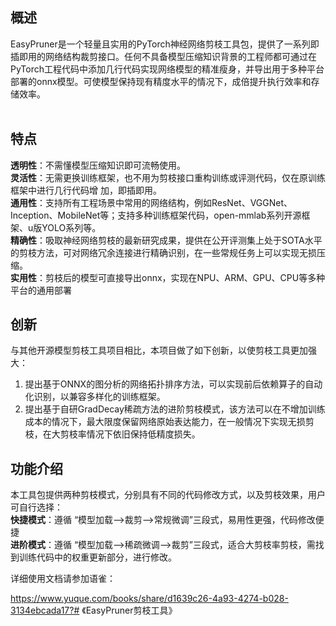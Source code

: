 
## 概述
EasyPruner是一个轻量且实用的PyTorch神经网络剪枝工具包，提供了一系列即插即用的网络结构裁剪接口。任何不具备模型压缩知识背景的工程师都可通过在PyTorch工程代码中添加几行代码实现网络模型的精准瘦身，并导出用于多种平台部署的onnx模型。可使模型保持现有精度水平的情况下，成倍提升执行效率和存储效率。<br />​<br />
<a name="EHucI"></a>
## 特点
**透明性**：不需懂模型压缩知识即可流畅使用。<br />**灵活性**：无需更换训练框架，也不用为剪枝接口重构训练或评测代码，仅在原训练框架中进行几行代码增	加，即插即用。<br />**通用性**：支持所有工程场景中常用的网络结构，例如ResNet、VGGNet、Inception、MobileNet等；支持多种训练框架代码，open-mmlab系列开源框架、u版YOLO系列等。<br />**精确性**：吸取神经网络剪枝的最新研究成果，提供在公开评测集上处于SOTA水平的剪枝方法，可对网络冗余连接进行精确识别，在一些常规任务上可以实现无损压缩。<br />**实用性**：剪枝后的模型可直接导出onnx，实现在NPU、ARM、GPU、CPU等多种平台的通用部署<br />

<a name="BXs1U"></a>
## 创新
与其他开源模型剪枝工具项目相比，本项目做了如下创新，以使剪枝工具更加强大：

1. 提出基于ONNX的图分析的网络拓扑排序方法，可以实现前后依赖算子的自动化识别，以兼容多样化的训练框架。
1. 提出基于自研GradDecay稀疏方法的进阶剪枝模式，该方法可以在不增加训练成本的情况下，最大限度保留网络原始表达能力，在一般情况下实现无损剪枝，在大剪枝率情况下依旧保持低精度损失。
<a name="vu0WR"></a>
## 功能介绍
本工具包提供两种剪枝模式，分别具有不同的代码修改方式，以及剪枝效果，用户可自行选择：<br />**快捷模式**：遵循 “模型加载-->裁剪-->常规微调”三段式，易用性更强，代码修改便捷<br />**进阶模式**：遵循 “模型加载-->稀疏微调-->裁剪”三段式，适合大剪枝率剪枝，需找到训练代码中的权重更新部分，进行修改。
<a name="C2W7S"></a>



详细使用文档请参加语雀：

https://www.yuque.com/books/share/d1639c26-4a93-4274-b028-3134ebcada17?# 《EasyPruner剪枝工具》
 
